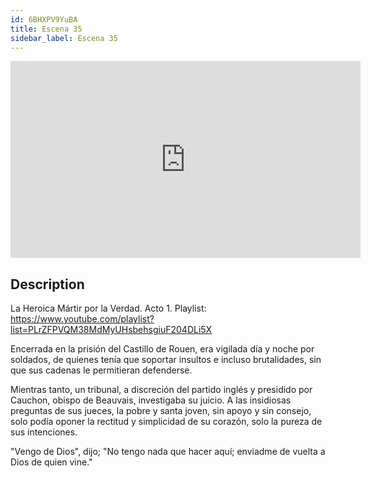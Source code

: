 ```yaml
---
id: 6BHXPV9YuBA
title: Escena 35
sidebar_label: Escena 35
---
```


<iframe
  width="560"
  height="315"
  src="https://www.youtube.com/embed/6BHXPV9YuBA"
  title="YouTube video player"
  frameborder="0"
  allow="accelerometer; autoplay; clipboard-write; encrypted-media; gyroscope; picture-in-picture; web-share"
  referrerpolicy="strict-origin-when-cross-origin"
  allowfullscreen
></iframe>

## Description

La Heroica Mártir por la Verdad. Acto 1.
Playlist: https://www.youtube.com/playlist?list=PLrZFPVQM38MdMyUHsbehsgiuF204DLi5X

Encerrada en la prisión del Castillo de Rouen, era vigilada día y noche por soldados, de quienes tenía que soportar insultos e incluso brutalidades, sin que sus cadenas le permitieran defenderse.

Mientras tanto, un tribunal, a discreción del partido inglés y presidido por Cauchon, obispo de Beauvais, investigaba su juicio. A las insidiosas preguntas de sus jueces, la pobre y santa joven, sin apoyo y sin consejo, solo podía oponer la rectitud y simplicidad de su corazón, solo la pureza de sus intenciones.

"Vengo de Dios", dijo; "No tengo nada que hacer aquí; enviadme de vuelta a Dios de quien vine."
